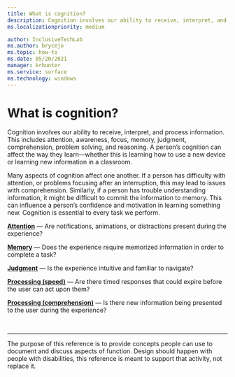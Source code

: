 ```yaml
---
title: What is cognition?
description: Cognition involves our ability to receive, interpret, and process information.
ms.localizationpriority: medium

author: InclusiveTechLab
ms.author: brycejo 
ms.topic: how-to
ms.date: 05/20/2021
manager: krhunter
ms.service: surface
ms.technology: windows
---
```


# What is cognition?

Cognition involves our ability to receive, interpret, and process information. This includes attention, awareness, focus, memory, judgment, comprehension, problem solving, and reasoning. A person’s cognition can affect the way they learn—whether this is learning how to use a new device or learning new information in a classroom.

Many aspects of cognition affect one another. If a person has difficulty with attention, or problems focusing after an interruption, this may lead to issues with comprehension. Similarly, if a person has trouble understanding information, it might be difficult to commit the information to memory. This can influence a person’s confidence and motivation in learning something new. Cognition is essential to every task we perform.

**[Attention](cognition-attention.md)** &mdash; Are notifications, animations, or distractions present during the experience?

**[Memory](cognition-memory.md)** &mdash; Does the experience require memorized information in order to complete a task?

**[Judgment](cognition-judgment.md)** &mdash; Is the experience intuitive and familiar to navigate?

**[Processing (speed)](cognition-processing-speed.md)** &mdash; Are there timed responses that could expire before the user can act upon them?

**[Processing (comprehension)](cognition-processing-comprehension.md)** &mdash; Is there new information being presented to the user during the experience?


&nbsp;

[comment]: # (Footer statement)
___
The purpose of this reference is to provide concepts people can use to document and discuss aspects of function. Design should happen with people with disabilities, this reference is meant to support that activity, not replace it. 
